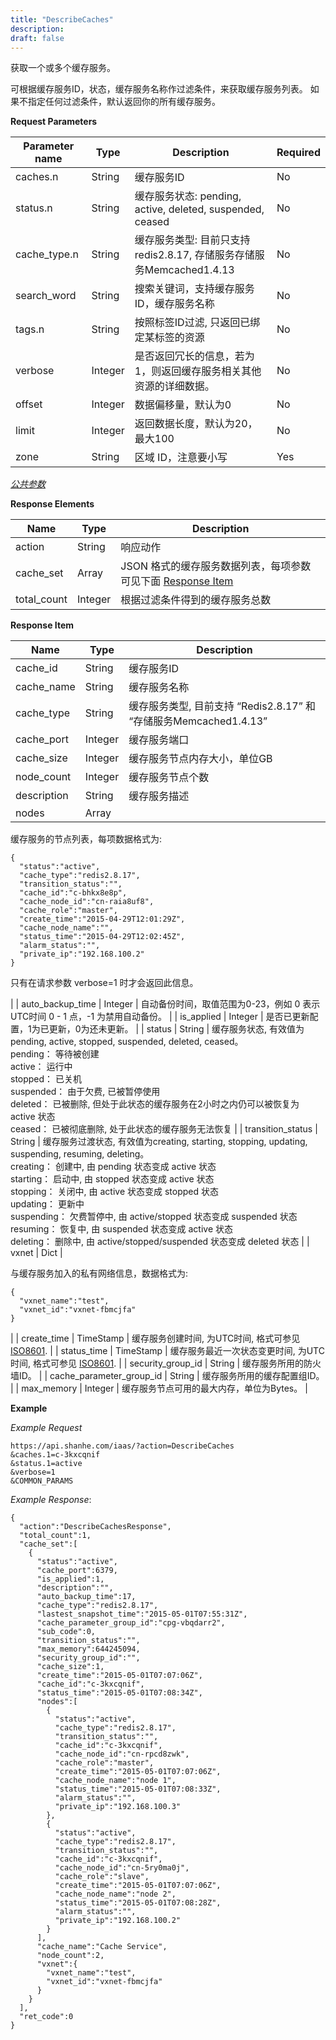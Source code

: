 ```yaml
---
title: "DescribeCaches"
description: 
draft: false
---
```




获取一个或多个缓存服务。

可根据缓存服务ID，状态，缓存服务名称作过滤条件，来获取缓存服务列表。 如果不指定任何过滤条件，默认返回你的所有缓存服务。

**Request Parameters**

| Parameter name | Type | Description | Required |
| --- | --- | --- | --- |
| caches.n | String | 缓存服务ID | No |
| status.n | String | 缓存服务状态: pending, active, deleted, suspended, ceased | No |
| cache_type.n | String | 缓存服务类型: 目前只支持redis2.8.17, 存储服务存储服务Memcached1.4.13 | No |
| search_word | String | 搜索关键词，支持缓存服务ID，缓存服务名称 | No |
| tags.n | String | 按照标签ID过滤, 只返回已绑定某标签的资源 | No |
| verbose | Integer | 是否返回冗长的信息，若为1，则返回缓存服务相关其他资源的详细数据。 | No |
| offset | Integer | 数据偏移量，默认为0 | No |
| limit | Integer | 返回数据长度，默认为20，最大100 | No |
| zone | String | 区域 ID，注意要小写 | Yes |

[_公共参数_](../../../parameters/)

**Response Elements**

| Name | Type | Description |
| --- | --- | --- |
| action | String | 响应动作 |
| cache_set | Array | JSON 格式的缓存服务数据列表，每项参数可见下面 [Response Item](#response-item) |
| total_count | Integer | 根据过滤条件得到的缓存服务总数 |

**Response Item**

| Name | Type | Description |
| --- | --- | --- |
| cache_id | String | 缓存服务ID |
| cache_name | String | 缓存服务名称 |
| cache_type | String | 缓存服务类型, 目前支持 “Redis2.8.17” 和 “存储服务Memcached1.4.13” |
| cache_port | Integer | 缓存服务端口 |
| cache_size | Integer | 缓存服务节点内存大小，单位GB |
| node_count | Integer | 缓存服务节点个数 |
| description | String | 缓存服务描述 |
| nodes | Array |

缓存服务的节点列表，每项数据格式为:

```
{
  "status":"active",
  "cache_type":"redis2.8.17",
  "transition_status":"",
  "cache_id":"c-bhkx8e8p",
  "cache_node_id":"cn-raia8uf8",
  "cache_role":"master",
  "create_time":"2015-04-29T12:01:29Z",
  "cache_node_name":"",
  "status_time":"2015-04-29T12:02:45Z",
  "alarm_status":"",
  "private_ip":"192.168.100.2"
}
```

只有在请求参数 verbose=1 时才会返回此信息。

 |
| auto_backup_time | Integer | 自动备份时间，取值范围为0-23，例如 0 表示UTC时间 0 - 1 点，-1 为禁用自动备份。 |
| is_applied | Integer | 是否已更新配置，1为已更新，0为还未更新。 |
| status | String | 缓存服务状态, 有效值为pending, active, stopped, suspended, deleted, ceased。<br/>pending： 等待被创建<br/>active： 运行中<br/>stopped： 已关机<br/>suspended： 由于欠费, 已被暂停使用<br/>deleted： 已被删除, 但处于此状态的缓存服务在2小时之内仍可以被恢复为 active 状态<br/>ceased： 已被彻底删除, 处于此状态的缓存服务无法恢复 |
| transition_status | String | 缓存服务过渡状态, 有效值为creating, starting, stopping, updating, suspending, resuming, deleting。<br/>creating： 创建中, 由 pending 状态变成 active 状态<br/>starting： 启动中, 由 stopped 状态变成 active 状态<br/>stopping： 关闭中, 由 active 状态变成 stopped 状态<br/>updating： 更新中<br/>suspending： 欠费暂停中, 由 active/stopped 状态变成 suspended 状态<br/>resuming： 恢复中, 由 suspended 状态变成 active 状态<br/>deleting： 删除中, 由 active/stopped/suspended 状态变成 deleted 状态 |
| vxnet | Dict | 

与缓存服务加入的私有网络信息，数据格式为:

```
{
  "vxnet_name":"test",
  "vxnet_id":"vxnet-fbmcjfa"
}
```

 |
| create_time | TimeStamp | 缓存服务创建时间, 为UTC时间, 格式可参见 [ISO8601](http://www.w3.org/TR/NOTE-datetime). |
| status_time | TimeStamp | 缓存服务最近一次状态变更时间, 为UTC时间, 格式可参见 [ISO8601](http://www.w3.org/TR/NOTE-datetime). |
| security_group_id | String | 缓存服务所用的防火墙ID。 |
| cache_parameter_group_id | String | 缓存服务所用的缓存配置组ID。 |
| max_memory | Integer | 缓存服务节点可用的最大内存，单位为Bytes。 |

**Example**

_Example Request_

```
https://api.shanhe.com/iaas/?action=DescribeCaches
&caches.1=c-3kxcqnif
&status.1=active
&verbose=1
&COMMON_PARAMS
```

_Example Response_:

```
{
  "action":"DescribeCachesResponse",
  "total_count":1,
  "cache_set":[
    {
      "status":"active",
      "cache_port":6379,
      "is_applied":1,
      "description":"",
      "auto_backup_time":17,
      "cache_type":"redis2.8.17",
      "lastest_snapshot_time":"2015-05-01T07:55:31Z",
      "cache_parameter_group_id":"cpg-vbqdarr2",
      "sub_code":0,
      "transition_status":"",
      "max_memory":644245094,
      "security_group_id":"",
      "cache_size":1,
      "create_time":"2015-05-01T07:07:06Z",
      "cache_id":"c-3kxcqnif",
      "status_time":"2015-05-01T07:08:34Z",
      "nodes":[
        {
          "status":"active",
          "cache_type":"redis2.8.17",
          "transition_status":"",
          "cache_id":"c-3kxcqnif",
          "cache_node_id":"cn-rpcd8zwk",
          "cache_role":"master",
          "create_time":"2015-05-01T07:07:06Z",
          "cache_node_name":"node 1",
          "status_time":"2015-05-01T07:08:33Z",
          "alarm_status":"",
          "private_ip":"192.168.100.3"
        },
        {
          "status":"active",
          "cache_type":"redis2.8.17",
          "transition_status":"",
          "cache_id":"c-3kxcqnif",
          "cache_node_id":"cn-5ry0ma0j",
          "cache_role":"slave",
          "create_time":"2015-05-01T07:07:06Z",
          "cache_node_name":"node 2",
          "status_time":"2015-05-01T07:08:28Z",
          "alarm_status":"",
          "private_ip":"192.168.100.2"
        }
      ],
      "cache_name":"Cache Service",
      "node_count":2,
      "vxnet":{
        "vxnet_name":"test",
        "vxnet_id":"vxnet-fbmcjfa"
      }
    }
  ],
  "ret_code":0
}
```
